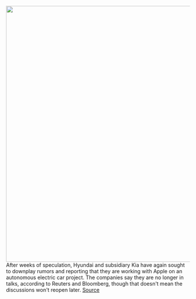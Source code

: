 <img src='https://cdn.vox-cdn.com/thumbor/MtgxG8n8vP3sceflAME3warpYtA=/0x0:2040x1360/1200x800/filters:focal(857x517:1183x843)/cdn.vox-cdn.com/uploads/chorus_image/image/68784986/akrales_180329_2351_1103.0.jpg' width='700px' /><br/>
After weeks of speculation, Hyundai and subsidiary Kia have again sought to downplay rumors and reporting that they are working with Apple on an autonomous electric car project. The companies say they are no longer in talks, according to Reuters and Bloomberg, though that doesn't mean the discussions won't reopen later.
<a href='https://www.theverge.com/2021/2/7/22271748/hyundai-apple-car-talks-stopped-report'> Source <a/>